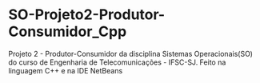 # SO-Projeto2-Produtor-Consumidor_Cpp
Projeto 2 - Produtor-Consumidor da disciplina Sistemas Operacionais(SO) do curso de Engenharia de Telecomunicações - IFSC-SJ. Feito na linguagem C++ e na IDE NetBeans
